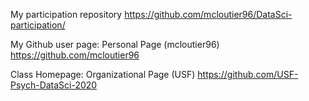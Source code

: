 My participation repository
https://github.com/mcloutier96/DataSci-participation/

My Github user page: Personal Page (mcloutier96)
https://github.com/mcloutier96

Class Homepage: Organizational Page (USF)
https://github.com/USF-Psych-DataSci-2020
